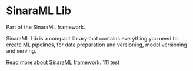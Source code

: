 # SinaraML Lib
Part of the SinaraML framework.

SinaraML Lib is a compact library that contains everything you need to create ML pipelines, for data preparation and versioning, model versioning and serving.

[Read more about SinaraML framework.](https://github.com/4-DS)
111
test
